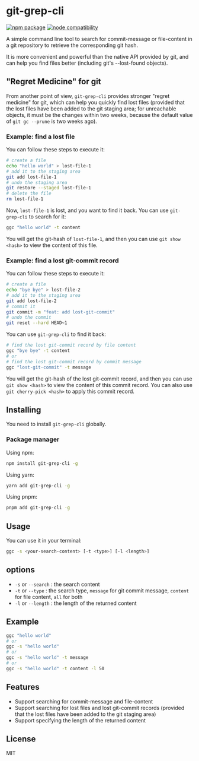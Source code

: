 # git-grep-cli

<a href="https://npmjs.com/package/git-grep-cli"><img src="https://badgen.net/npm/v/git-grep-cli" alt="npm package"></a>
<a href="https://nodejs.org/en/about/previous-releases"><img src="https://img.shields.io/node/v/git-grep-cli" alt="node compatibility"></a>

A simple command line tool to search for commit-message or file-content in a git repository to retrieve the corresponding git hash.

It is more convenient and powerful than the native API provided by git, and can help you find files better (including git's --lost-found objects).

## "Regret Medicine" for git

From another point of view, `git-grep-cli` provides stronger "regret medicine" for git, which can help you quickly find lost files (provided that the lost files have been added to the git staging area; for unreachable objects, it must be the changes within two weeks, because the default value of `git gc --prune` is two weeks ago).

### Example: find a lost file

You can follow these steps to execute it:

```sh
# create a file
echo "hello world" > lost-file-1
# add it to the staging area
git add lost-file-1
# undo the staging area
git restore --staged lost-file-1
# delete the file
rm lost-file-1
```

Now, `lost-file-1` is lost, and you want to find it back. You can use `git-grep-cli` to search for it:

```sh
ggc "hello world" -t content
```

You will get the git-hash of `lost-file-1`, and then you can use `git show <hash>` to view the content of this file.

### Example: find a lost git-commit record

You can follow these steps to execute it:

```sh
# create a file
echo "bye bye" > lost-file-2
# add it to the staging area
git add lost-file-2
# commit it
git commit -m "feat: add lost-git-commit"
# undo the commit
git reset --hard HEAD~1
```

You can use `git-grep-cli` to find it back:

```sh
# find the lost git-commit record by file content
ggc "bye bye" -t content
# or
# find the lost git-commit record by commit message
ggc "lost-git-commit" -t message
```

You will get the git-hash of the lost git-commit record, and then you can use `git show <hash>` to view the content of this commit record. You can also use `git cherry-pick <hash>` to apply this commit record.

## Installing

You need to install `git-grep-cli` globally.

### Package manager

Using npm:

```sh
npm install git-grep-cli -g
```

Using yarn:

```sh
yarn add git-grep-cli -g
```

Using pnpm:

```sh
pnpm add git-grep-cli -g
```

## Usage

You can use it in your terminal:

```sh
ggc -s <your-search-content> [-t <type>] [-l <length>]
```

## options

- `-s` or `--search` : the search content
- `-t` or `--type` : the search type, `message` for git commit message, `content` for file content, `all` for both
- `-l` or `--length` : the length of the returned content

## Example

```sh
ggc "hello world"
# or
ggc -s "hello world"
# or
ggc -s "hello world" -t message
# or
ggc -s "hello world" -t content -l 50
```

## Features

- Support searching for commit-message and file-content
- Support searching for lost files and lost git-commit records (provided that the lost files have been added to the git staging area)
- Support specifying the length of the returned content

## License

MIT
